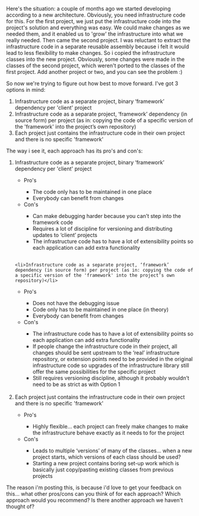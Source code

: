 Here's the situation: a couple of months ago we started developing according to a new architecture.  Obviously, you need infrastructure code for this.  For the first project, we just put the infrastructure code into the project's solution and everything was easy.  We could make changes as we needed them, and it enabled us to 'grow' the infrastructure into what we really needed.  Then came the second project.  I was reluctant to extract the infrastructure code in a separate reusable assembly because i felt it would lead to less flexibility to make changes.  So i copied the infrastructure classes into the new project.  Obviously, some changes were made in the classes of the second project, which weren't ported to the classes of the first project.  Add another project or two, and you can see the problem :)

So now we're trying to figure out how best to move forward.  I've got 3 options in mind:
<ol>
	<li>Infrastructure code as a separate project, binary ‘framework’ dependency per 'client' project</li>
	<li>Infrastructure code as a separate project, ‘framework’ dependency (in source form) per project (as in: copying the code of a specific version of the 'framework' into the project’s own repository)</li>
	<li>Each project just contains the infrastructure code in their own project and there is no specific 'framework'</li>
</ol>

The way i see it, each approach has its pro's and con's:

<ol>
	<li>Infrastructure code as a separate project, binary ‘framework’ dependency per 'client' project</li>

<ul>
	<li>Pro's</li>
<ul>
	<li>The code only has to be maintained in one place</li>
	<li>Everybody can benefit from changes</li>
</ul>
	<li>Con's</li>
<ul>
	<li>Can make debugging harder because you can’t step into the framework code</li>
	<li>Requires a lot of discipline for versioning and distributing updates to ‘client’ projects</li>
	<li>The infrastructure code has to have a lot of extensibility points so each application can add extra functionality</li>
</ul>
</ul>

</br>

	<li>Infrastructure code as a separate project, ‘framework’ dependency (in source form) per project (as in: copying the code of a specific version of the 'framework' into the project’s own repository)</li>

<ul>
	<li>Pro's</li>
<ul>
	<li>Does not have the debugging issue</li>
	<li>Code only has to be maintained in one place (in theory)</li>
	<li>Everybody can benefit from changes</li>
</ul>
	<li>Con's</li>
<ul>
	<li>The infrastructure code has to have a lot of extensibility points so each application can add extra functionality</li>
	<li>If people change the infrastructure code in their project, all changes should be sent upstream to the ‘real’ infrastructure repository, or extension points need to be provided in the original infrastructure code so upgrades of the infrastructure library still offer the same possibilities for the specific project</li>
	<li>Still requires versioning discipline, although it probably wouldn’t need to be as strict as with Option 1</li>
</ul>
</ul>

</br>
	<li>Each project just contains the infrastructure code in their own project and there is no specific 'framework'</li>

<ul>
	<li>Pro's</li>
<ul>
	<li>Highly flexible… each project can freely make changes to make the infrastructure behave exactly as it needs to for the project</li>
</ul>
	<li>Con's</li>
<ul>
	<li>Leads to multiple ‘versions’ of many of the classes… when a new project starts, which versions of each class should be used?</li>
	<li>Starting a new project contains boring set-up work which is basically just copy/pasting existing classes from previous projects</li>
</ul>
</ul>

</ol>

The reason i'm posting this, is because i'd love to get your feedback on this... what other pros/cons can you think of for each approach? Which approach would you recommend? Is there another approach we haven't thought of?

